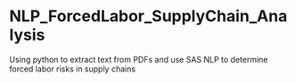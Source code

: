 # NLP_ForcedLabor_SupplyChain_Analysis
Using python to extract text from PDFs and use SAS NLP to determine forced labor risks in supply chains
